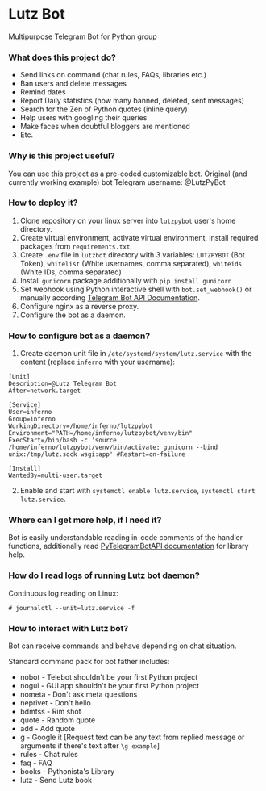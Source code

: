 # Lutz Bot
Multipurpose Telegram Bot for Python group

### What does this project do?
 * Send links on command (chat rules, FAQs, libraries etc.)
 * Ban users and delete messages
 * Remind dates
 * Report Daily statistics (how many banned, deleted, sent messages)
 * Search for the Zen of Python quotes (inline query)
 * Help users with googling their queries
 * Make faces when doubtful bloggers are mentioned
 * Etc.

### Why is this project useful?
You can use this project as a pre-coded customizable bot.
Original (and currently working example) bot Telegram username: @LutzPyBot

### How to deploy it?
 1. Clone repository on your linux server into `lutzpybot` user's home directory.
 2. Create virtual environment, activate virtual environment, install required packages from `requirements.txt`.
 3. Create `.env` file in `lutzbot` directory with 3 variables: `LUTZPYBOT` (Bot Token), `whitelist` (White usernames, comma separated), `whiteids` (White IDs, comma separated)
 4. Install `gunicorn` package additionally with `pip install gunicorn`
 5. Set webhook using Python interactive shell with `bot.set_webhook()` or manually according [Telegram Bot API Documentation](https://core.telegram.org/bots/api#setwebhook).
 6. Configure nginx as a reverse proxy.
 7. Configure the bot as a daemon.

### How to configure bot as a daemon?
1. Create daemon unit file in `/etc/systemd/system/lutz.service` with the content (replace `inferno` with your username):
```
[Unit]
Description=@Lutz Telegram Bot
After=network.target

[Service]
User=inferno
Group=inferno
WorkingDirectory=/home/inferno/lutzpybot
Environment="PATH=/home/inferno/lutzpybot/venv/bin"
ExecStart=/bin/bash -c 'source /home/inferno/lutzpybot/venv/bin/activate; gunicorn --bind unix:/tmp/lutz.sock wsgi:app' #Restart=on-failure

[Install]
WantedBy=multi-user.target
```
2. Enable and start with `systemctl enable lutz.service`, `systemctl start lutz.service`.

### Where can I get more help, if I need it?
Bot is easily understandable reading in-code comments of the handler functions, additionally read [PyTelegramBotAPI documentation](url=https://github.com/eternnoir/pyTelegramBotAPI) for library help.


### How do I read logs of running Lutz bot daemon?
Continuous log reading on Linux:

```# journalctl --unit=lutz.service -f```


### How to interact with Lutz bot?
Bot can receive commands and behave depending on chat situation.

Standard command pack for bot father includes:
* nobot - Telebot shouldn't be your first Python project
* nogui - GUI app shouldn't be your first Python project
* nometa - Don't ask meta questions
* neprivet - Don't hello
* bdmtss - Rim shot
* quote - Random quote
* add - Add quote
* g - Google it [Request text can be any text from replied message or arguments if there's text after `\g example`]
* rules - Chat rules
* faq - FAQ
* books - Pythonista's Library
* lutz - Send Lutz book